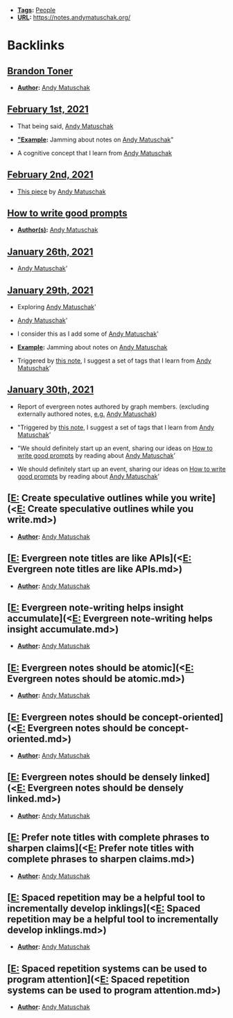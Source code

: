 - **[Tags](<Tags.md>):** [People](<People.md>)
- **[URL](<URL.md>):** https://notes.andymatuschak.org/

# Backlinks
## [Brandon Toner](<Brandon Toner.md>)
- **[Author](<Author.md>):** [Andy Matuschak](<Andy Matuschak.md>)

## [February 1st, 2021](<February 1st, 2021.md>)
- That being said, [Andy Matuschak](<Andy Matuschak.md>)

- **["Example](<"Example.md>):** Jamming about notes on [Andy Matuschak](<Andy Matuschak.md>)"

- A cognitive concept that I learn from [Andy Matuschak](<Andy Matuschak.md>)

## [February 2nd, 2021](<February 2nd, 2021.md>)
- [This piece](https://numinous.productions/ttft/) by [Andy Matuschak](<Andy Matuschak.md>)

## [How to write good prompts](<How to write good prompts.md>)
- **[Author(s)](<Author(s).md>):** [Andy Matuschak](<Andy Matuschak.md>)

## [January 26th, 2021](<January 26th, 2021.md>)
- [Andy Matuschak](<Andy Matuschak.md>)'

## [January 29th, 2021](<January 29th, 2021.md>)
- Exploring [Andy Matuschak](<Andy Matuschak.md>)'

- [Andy Matuschak](<Andy Matuschak.md>)'

- I consider this as I add some of [Andy Matuschak](<Andy Matuschak.md>)'

- **[Example](<Example.md>):** Jamming about notes on [Andy Matuschak](<Andy Matuschak.md>)

- Triggered by [this note](((3F1bAiJBO))), I suggest a set of tags that I learn from [Andy Matuschak](<Andy Matuschak.md>)’

## [January 30th, 2021](<January 30th, 2021.md>)
- Report of evergreen notes authored by graph members. (excluding externally authored notes, [e.g.](<e.g..md>) [Andy Matuschak](<Andy Matuschak.md>))

- "Triggered by [this note](((3F1bAiJBO))), I suggest a set of tags that I learn from [Andy Matuschak](<Andy Matuschak.md>)’

- "We should definitely start up an event, sharing our ideas on [How to write good prompts](<How to write good prompts.md>) by reading about [Andy Matuschak](<Andy Matuschak.md>)’

- We should definitely start up an event, sharing our ideas on [How to write good prompts](<How to write good prompts.md>) by reading about [Andy Matuschak](<Andy Matuschak.md>)’

## [[E:](<[E:.md>) Create speculative outlines while you write](<[E:](<E:.md>) Create speculative outlines while you write.md>)
- **[Author](<Author.md>):** [Andy Matuschak](<Andy Matuschak.md>)

## [[E:](<[E:.md>) Evergreen note titles are like APIs](<[E:](<E:.md>) Evergreen note titles are like APIs.md>)
- **[Author](<Author.md>):** [Andy Matuschak](<Andy Matuschak.md>)

## [[E:](<[E:.md>) Evergreen note-writing helps insight accumulate](<[E:](<E:.md>) Evergreen note-writing helps insight accumulate.md>)
- **[Author](<Author.md>):** [Andy Matuschak](<Andy Matuschak.md>)

## [[E:](<[E:.md>) Evergreen notes should be atomic](<[E:](<E:.md>) Evergreen notes should be atomic.md>)
- **[Author](<Author.md>):** [Andy Matuschak](<Andy Matuschak.md>)

## [[E:](<[E:.md>) Evergreen notes should be concept-oriented](<[E:](<E:.md>) Evergreen notes should be concept-oriented.md>)
- **[Author](<Author.md>):** [Andy Matuschak](<Andy Matuschak.md>)

## [[E:](<[E:.md>) Evergreen notes should be densely linked](<[E:](<E:.md>) Evergreen notes should be densely linked.md>)
- **[Author](<Author.md>):** [Andy Matuschak](<Andy Matuschak.md>)

## [[E:](<[E:.md>) Prefer note titles with complete phrases to sharpen claims](<[E:](<E:.md>) Prefer note titles with complete phrases to sharpen claims.md>)
- **[Author](<Author.md>):** [Andy Matuschak](<Andy Matuschak.md>)

## [[E:](<[E:.md>) Spaced repetition may be a helpful tool to incrementally develop inklings](<[E:](<E:.md>) Spaced repetition may be a helpful tool to incrementally develop inklings.md>)
- **[Author](<Author.md>):** [Andy Matuschak](<Andy Matuschak.md>)

## [[E:](<[E:.md>) Spaced repetition systems can be used to program attention](<[E:](<E:.md>) Spaced repetition systems can be used to program attention.md>)
- **[Author](<Author.md>):** [Andy Matuschak](<Andy Matuschak.md>)

